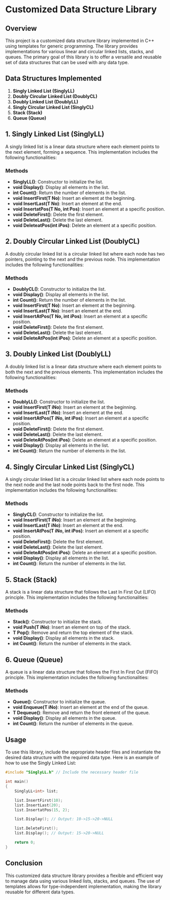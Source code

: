 # Customized Data Structure Library

## Overview

This project is a customized data structure library implemented in C++ using templates for generic programming. The library provides implementations for various linear and circular linked lists, stacks, and queues. The primary goal of this library is to offer a versatile and reusable set of data structures that can be used with any data type.

## Data Structures Implemented

1. **Singly Linked List (SinglyLL)**
2. **Doubly Circular Linked List (DoublyCL)**
3. **Doubly Linked List (DoublyLL)**
4. **Singly Circular Linked List (SinglyCL)**
5. **Stack (Stack)**
6. **Queue (Queue)**

## 1. Singly Linked List (SinglyLL)

A singly linked list is a linear data structure where each element points to the next element, forming a sequence. This implementation includes the following functionalities:

### Methods

- **SinglyLL()**: Constructor to initialize the list.
- **void Display()**: Display all elements in the list.
- **int Count()**: Return the number of elements in the list.
- **void InsertFirst(T No)**: Insert an element at the beginning.
- **void InsertLast(T No)**: Insert an element at the end.
- **void InsertatPos(T No, int Pos)**: Insert an element at a specific position.
- **void DeleteFirst()**: Delete the first element.
- **void DeleteLast()**: Delete the last element.
- **void DeleteatPos(int iPos)**: Delete an element at a specific position.

## 2. Doubly Circular Linked List (DoublyCL)

A doubly circular linked list is a circular linked list where each node has two pointers, pointing to the next and the previous node. This implementation includes the following functionalities:

### Methods

- **DoublyCL()**: Constructor to initialize the list.
- **void Display()**: Display all elements in the list.
- **int Count()**: Return the number of elements in the list.
- **void InsertFirst(T No)**: Insert an element at the beginning.
- **void InsertLast(T No)**: Insert an element at the end.
- **void InsertAtPos(T No, int iPos)**: Insert an element at a specific position.
- **void DeleteFirst()**: Delete the first element.
- **void DeleteLast()**: Delete the last element.
- **void DeleteAtPos(int iPos)**: Delete an element at a specific position.

## 3. Doubly Linked List (DoublyLL)

A doubly linked list is a linear data structure where each element points to both the next and the previous elements. This implementation includes the following functionalities:

### Methods

- **DoublyLL()**: Constructor to initialize the list.
- **void InsertFirst(T iNo)**: Insert an element at the beginning.
- **void InsertLast(T iNo)**: Insert an element at the end.
- **void InsertAtPos(T iNo, int iPos)**: Insert an element at a specific position.
- **void DeleteFirst()**: Delete the first element.
- **void DeleteLast()**: Delete the last element.
- **void DeleteAtPos(int iPos)**: Delete an element at a specific position.
- **void Display()**: Display all elements in the list.
- **int Count()**: Return the number of elements in the list.

## 4. Singly Circular Linked List (SinglyCL)

A singly circular linked list is a circular linked list where each node points to the next node and the last node points back to the first node. This implementation includes the following functionalities:

### Methods

- **SinglyCL()**: Constructor to initialize the list.
- **void InsertFirst(T iNo)**: Insert an element at the beginning.
- **void InsertLast(T iNo)**: Insert an element at the end.
- **void InsertAtPos(T iNo, int iPos)**: Insert an element at a specific position.
- **void DeleteFirst()**: Delete the first element.
- **void DeleteLast()**: Delete the last element.
- **void DeleteAtPos(int iPos)**: Delete an element at a specific position.
- **void Display()**: Display all elements in the list.
- **int Count()**: Return the number of elements in the list.

## 5. Stack (Stack)

A stack is a linear data structure that follows the Last In First Out (LIFO) principle. This implementation includes the following functionalities:

### Methods

- **Stack()**: Constructor to initialize the stack.
- **void Push(T iNo)**: Insert an element on top of the stack.
- **T Pop()**: Remove and return the top element of the stack.
- **void Display()**: Display all elements in the stack.
- **int Count()**: Return the number of elements in the stack.

## 6. Queue (Queue)

A queue is a linear data structure that follows the First In First Out (FIFO) principle. This implementation includes the following functionalities:

### Methods

- **Queue()**: Constructor to initialize the queue.
- **void Enqueue(T iNo)**: Insert an element at the end of the queue.
- **T Dequeue()**: Remove and return the front element of the queue.
- **void Display()**: Display all elements in the queue.
- **int Count()**: Return the number of elements in the queue.

## Usage

To use this library, include the appropriate header files and instantiate the desired data structure with the required data type. Here is an example of how to use the Singly Linked List:

```cpp
#include "SinglyLL.h" // Include the necessary header file

int main()
{
    SinglyLL<int> list;

    list.InsertFirst(10);
    list.InsertLast(20);
    list.InsertatPos(15, 2);

    list.Display(); // Output: 10->15->20->NULL

    list.DeleteFirst();
    list.Display(); // Output: 15->20->NULL

    return 0;
}
```

## Conclusion

This customized data structure library provides a flexible and efficient way to manage data using various linked lists, stacks, and queues. The use of templates allows for type-independent implementation, making the library reusable for different data types.
